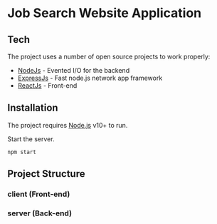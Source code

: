 # Job Search Website Application

## Tech
The project uses a number of open source projects to work properly:
- [NodeJs](https://nodejs.org/) - Evented I/O for the backend
- [ExpressJs](https://expressjs.com/) - Fast node.js network app framework
- [ReactJs](https://reactjs.org/) - Front-end

## Installation

The project requires [Node.js](https://nodejs.org/) v10+ to run.

Start the server.

```
npm start
```

## Project Structure

### client (Front-end)

### server (Back-end)